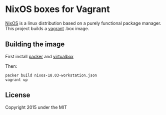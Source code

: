 NixOS boxes for Vagrant
=======================
[NixOS](http://nixos.org) is a linux distribution based on a purely functional
package manager. This project builds a [vagrant](http://vagrantup.com) .box
image.

Building the image
------------------
First install [packer](http://packer.io) and
[virtualbox](https://www.virtualbox.org/)

Then:
```
packer build nixos-18.03-workstation.json
vagrant up
```

License
-------
Copyright 2015 under the MIT
